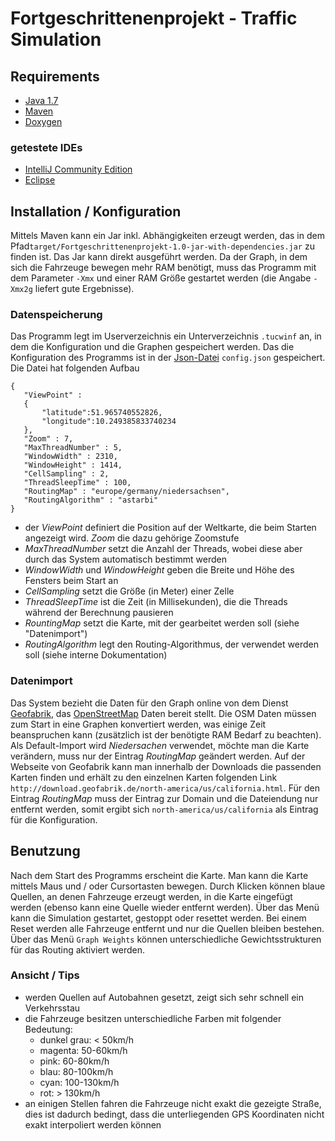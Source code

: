 # Fortgeschrittenenprojekt - Traffic Simulation

## Requirements

* [Java 1.7](http://www.java.com)
* [Maven](http://maven.apache.org/)
* [Doxygen](http://www.doxygen.org/)

### getestete IDEs

* [IntelliJ Community Edition](http://www.jetbrains.com/idea/)
* [Eclipse](http://www.eclipse.org/)

## Installation / Konfiguration

Mittels Maven kann ein Jar inkl. Abhängigkeiten erzeugt werden, das in dem Pfad```target/Fortgeschrittenenprojekt-1.0-jar-with-dependencies.jar``` zu finden ist. Das Jar
kann direkt ausgeführt werden. Da der Graph, in dem sich die Fahrzeuge bewegen mehr RAM benötigt, muss das Programm mit dem Parameter ```-Xmx``` und einer RAM Größe gestartet werden (die Angabe ```-Xmx2g``` liefert gute Ergebnisse).

### Datenspeicherung

Das Programm legt im Userverzeichnis ein Unterverzeichnis ```.tucwinf``` an, in dem die Konfiguration und die Graphen gespeichert werden. Das die Konfiguration des Programms ist in der [Json-Datei](http://de.wikipedia.org/wiki/JSON) ```config.json``` gespeichert. Die Datei hat folgenden Aufbau

```
{
   "ViewPoint" : 
   {
       "latitude":51.965740552826,
       "longitude":10.249385833740234
   },
   "Zoom" : 7,
   "MaxThreadNumber" : 5,
   "WindowWidth" : 2310,
   "WindowHeight" : 1414,
   "CellSampling" : 2,
   "ThreadSleepTime" : 100,
   "RoutingMap" : "europe/germany/niedersachsen",
   "RoutingAlgorithm" : "astarbi"
}
```

* der _ViewPoint_ definiert die Position auf der Weltkarte, die beim Starten angezeigt wird. _Zoom_ die dazu gehörige Zoomstufe
* _MaxThreadNumber_ setzt die Anzahl der Threads, wobei diese aber durch das System automatisch bestimmt werden
* _WindowWidth_ und _WindowHeight_ geben die Breite und Höhe des Fensters beim Start an
* _CellSampling_ setzt die Größe (in Meter) einer Zelle
* _ThreadSleepTime_ ist die Zeit (in Millisekunden), die die Threads während der Berechnung pausieren
* _RountingMap_ setzt die Karte, mit der gearbeitet werden soll (siehe "Datenimport")
* _RoutingAlgorithm_ legt den Routing-Algorithmus, der verwendet werden soll (siehe interne Dokumentation)

### Datenimport

Das System bezieht die Daten für den Graph online von dem Dienst [Geofabrik](http://download.geofabrik.de/), das [OpenStreetMap](http://www.openstreetmap.de/) Daten bereit stellt. Die OSM Daten müssen zum Start in eine Graphen konvertiert werden, was einige Zeit beanspruchen kann (zusätzlich ist der benötigte RAM Bedarf zu beachten). Als Default-Import wird _Niedersachen_ verwendet, möchte man die Karte verändern, muss nur der Eintrag _RoutingMap_ geändert werden. Auf der Webseite von Geofabrik kann man innerhalb der Downloads die passenden Karten finden und erhält zu den einzelnen Karten folgenden Link ```http://download.geofabrik.de/north-america/us/california.html```. Für den Eintrag _RoutingMap_ muss der Eintrag zur Domain und die Dateiendung nur entfernt werden, somit ergibt sich ```north-america/us/california``` als Eintrag für die Konfiguration.

## Benutzung

Nach dem Start des Programms erscheint die Karte. Man kann die Karte mittels Maus und / oder Cursortasten bewegen. Durch Klicken können blaue Quellen, an denen Fahrzeuge erzeugt werden, in die Karte eingefügt werden (ebenso kann eine Quelle wieder entfernt werden). Über das Menü kann die Simulation gestartet, gestoppt oder resettet werden. Bei einem Reset werden alle Fahrzeuge entfernt und nur die Quellen bleiben bestehen. Über das Menü ```Graph Weights``` können unterschiedliche Gewichtsstrukturen für das Routing aktiviert werden.

### Ansicht / Tips

* werden Quellen auf Autobahnen gesetzt, zeigt sich sehr schnell ein Verkehrsstau
* die Fahrzeuge besitzen unterschiedliche Farben mit folgender Bedeutung:
  * dunkel grau: < 50km/h
  * magenta: 50-60km/h
  * pink: 60-80km/h
  * blau: 80-100km/h
  * cyan: 100-130km/h
  * rot: > 130km/h
* an einigen Stellen fahren die Fahrzeuge nicht exakt die gezeigte Straße, dies ist dadurch bedingt, dass die unterliegenden GPS Koordinaten nicht exakt interpoliert werden können  